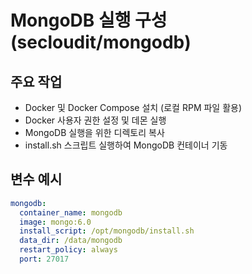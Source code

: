 # MongoDB 실행 구성 (secloudit/mongodb)

## 주요 작업
- Docker 및 Docker Compose 설치 (로컬 RPM 파일 활용)
- Docker 사용자 권한 설정 및 데몬 실행
- MongoDB 실행을 위한 디렉토리 복사
- install.sh 스크립트 실행하여 MongoDB 컨테이너 기동

## 변수 예시
```yaml
mongodb:
  container_name: mongodb
  image: mongo:6.0
  install_script: /opt/mongodb/install.sh
  data_dir: /data/mongodb
  restart_policy: always
  port: 27017
``` 